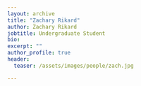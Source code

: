 ```yaml
---
layout: archive
title: "Zachary Rikard"
author: Zachary Rikard
jobtitle: Undergraduate Student
bio:
excerpt: ""
author_profile: true
header:
  teaser: /assets/images/people/zach.jpg

---
```


